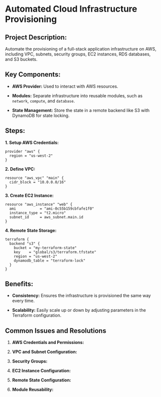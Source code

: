 <h1> Automated Cloud Infrastructure Provisioning</h1>


<h2>Project Description:</h2>

Automate the provisioning of a full-stack application infrastructure on AWS, including VPC, subnets, security groups, EC2 instances, RDS databases, and S3 buckets.


<h2>Key Components:</h2>

- **AWS Provider:** Used to interact with AWS resources.

- **Modules:** Separate infrastructure into reusable modules, such as `network`, `compute`, and `database`.

- **State Management:** Store the state in a remote backend like S3 with DynamoDB for state locking.


<h2>Steps:</h2>

**1. Setup AWS Credentials:**
   
   ```hcl
   provider "aws" {
     region = "us-west-2"
   }
   ```

**2. Define VPC:**
  
   ```hcl
   resource "aws_vpc" "main" {
     cidr_block = "10.0.0.0/16"
   }
   ```

 **3. Create EC2 Instance:**
 
   ```hcl
   resource "aws_instance" "web" {
     ami           = "ami-0c55b159cbfafe1f0"
     instance_type = "t2.micro"
     subnet_id     = aws_subnet.main.id
   }
   ```

**4. Remote State Storage:**
 
   ```hcl
   terraform {
     backend "s3" {
       bucket = "my-terraform-state"
       key    = "global/s3/terraform.tfstate"
       region = "us-west-2"
       dynamodb_table = "terraform-lock"
     }
   }
   ```


<h2>Benefits:</h2>

- **Consistency:** Ensures the infrastructure is provisioned the same way every time.

- **Scalability:** Easily scale up or down by adjusting parameters in the Terraform configuration.



<h2>Common Issues and Resolutions</h2>

1. **AWS Credentials and Permissions:**

2. **VPC and Subnet Configuration:**

3. **Security Groups:**

4. **EC2 Instance Configuration:**

5. **Remote State Configuration:**

6. **Module Reusability:**

   

